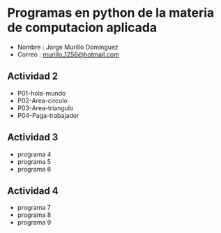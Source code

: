 # Programas en python de la materia de computacion aplicada 

- Nombre : Jorge Murillo Dominguez 
- Correo : murillo_1256@hotmail.com

## Actividad 2
- P01-hola-mundo 
- P02-Area-circulo
- P03-Area-triangulo
- P04-Paga-trabajador
## Actividad 3
- programa 4
- programa 5 
- programa 6 
## Actividad 4
- programa 7 
- programa 8
- programa 9 
